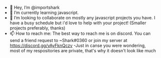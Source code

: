 - 👋 Hey, I’m @importshark
- 🌱 I’m currently learning javascript.
- 💞️ I’m looking to collaborate on mostly any javascript projects you have. I have a busy schedule but i'd love to help with your project! (Smaller projects preferably, thanks)
- 📫 How to reach me: The best way to reach me is on discord. You can send a friend request to ~Shark#0360 or join my server at https://discord.gg/vAyFknQczv
-Just in canse you were wondering, most of my respositories are private, that's why it doesn't look like much
<!---
importshark/importshark is a ✨ special ✨ repository because its `README.md` (this file) appears on your GitHub profile.
You can click the Preview link to take a look at your changes.
--->
